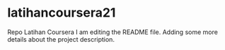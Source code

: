 # latihancoursera21
Repo Latihan Coursera
I am editing the README file. Adding some more details about the project description.

